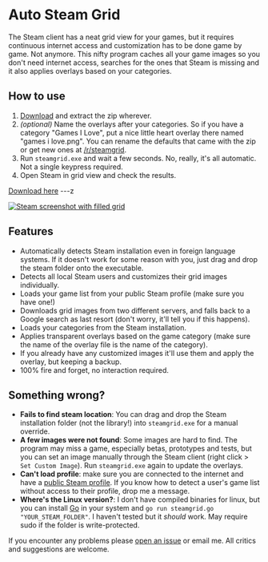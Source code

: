 Auto Steam Grid
===============


The Steam client has a neat grid view for your games, but it requires
continuous internet access and customization has to be done game by game.
Not anymore. This nifty program caches all your game images so you don't need
internet access, searches for the ones that Steam is missing and it also
applies overlays based on your categories.

How to use
----------

1. [Download](https://github.com/boppreh/steamgrid/releases/download/v1.0.2/steamgrid.zip) and extract the zip wherever.
2. *(optional)* Name the overlays after your categories. So if you have a category "Games I Love", put a nice little heart overlay there named "games i love.png". You can rename the defaults that came with the zip or get new ones at [/r/steamgrid](http://www.reddit.com/r/steamgrid/wiki/overlays).
3. Run `steamgrid.exe` and wait a few seconds. No, really, it's all automatic. Not a single keypress required.
4. Open Steam in grid view and check the results.

[Download here](https://github.com/boppreh/steamgrid/releases/download/v1.0.2/steamgrid.zip)
---z

[![Steam screenshot with filled grid](http://i.imgur.com/abnqZ6C.png)](https://github.com/boppreh/steamgrid/releases/download/v1.0.2/steamgrid.zip)


Features
--------

- Automatically detects Steam installation even in foreign language systems. If
  it doesn't work for some reason with you, just drag and drop the steam folder
  onto the executable.
- Detects all local Steam users and customizes their grid images individually.
- Loads your game list from your public Steam profile (make sure you have one!)
- Downloads grid images from two different servers, and falls back to a Google
  search as last resort (don't worry, it'll tell you if this happens).
- Loads your categories from the Steam installation.
- Applies transparent overlays based on the game category (make sure the name
  of the overlay file is the name of the category).
- If you already have any customized images it'll use them and apply the
  overlay, but keeping a backup.
- 100% fire and forget, no interaction required.

Something wrong?
----------------

- **Fails to find steam location**: You can drag and drop the Steam installation folder (not the library!) into `steamgrid.exe` for a manual override.
- **A few images were not found**: Some images are hard to find. The program may miss a game, especially betas, prototypes and tests, but you can set an image manually through the Steam client (right click > `Set Custom Image`). Run `steamgrid.exe` again to update the overlays.
- **Can't load profile**: make sure you are connected to the internet and have a [public Steam profile](http://steamcommunity.com/discussions/forum/1/864980009946155418/). If you know how to detect a user's game list without access to their profile, drop me a message.
- **Where's the Linux version?**: I don't have compiled binaries for linux, but you can install [Go](http://golang.org/) in your system and `go run steamgrid.go "YOUR_STEAM_FOLDER"`. I haven't tested but it *should* work. May require sudo if the folder is write-protected.

If you encounter any problems please [open an issue](https://github.com/boppreh/steamgrid/issues/new) or email me. All critics and suggestions are welcome.

